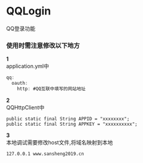 # QQLogin
QQ登录功能

### 使用时需注意修改以下地方
**1**\
application.yml中

```java
qq:
  oauth:
    http: #QQ互联中填写的网站地址
```


**2**\
QQHttpClient中

    public static final String APPID = "xxxxxxxx";
    public static final String APPKEY = "xxxxxxxxxx";
    
**3**\
本地调试需要修改host文件,将域名映射到本地

```
127.0.0.1 www.sansheng2019.cn
